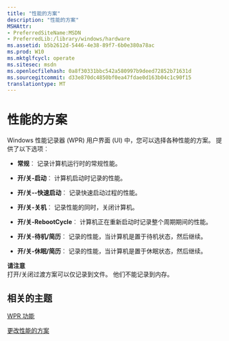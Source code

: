 ```yaml
---
title: "性能的方案"
description: "性能的方案"
MSHAttr:
- PreferredSiteName:MSDN
- PreferredLib:/library/windows/hardware
ms.assetid: b5b2612d-5446-4e38-89f7-6b0e380a78ac
ms.prod: W10
ms.mktglfcycl: operate
ms.sitesec: msdn
ms.openlocfilehash: 0a8f30331bbc542a580997b9deed72852b71631d
ms.sourcegitcommit: d33e870dc4850bf0ea47fdae0d163b04c1c90f15
translationtype: MT
---
```

# <a name="performance-scenarios"></a>性能的方案


Windows 性能记录器 (WPR) 用户界面 (UI) 中，您可以选择各种性能的方案。 提供了以下选项︰

-   **常规**︰ 记录计算机运行时的常规性能。

-   **开/关-启动**︰ 计算机启动时记录的性能。

-   **开/关--快速启动**︰ 记录快速启动过程的性能。

-   **开/关-关机**︰ 记录性能的同时，关闭计算机。

-   **开/关-RebootCycle**︰ 计算机正在重新启动时记录整个周期期间的性能。

-   **开/关-待机/简历**︰ 记录的性能，当计算机是置于待机状态，然后继续。

-   **开/关-休眠/简历**︰ 记录的性能，当计算机是置于休眠状态，然后继续。

**请注意**  
打开/关闭过渡方案可以仅记录到文件。 他们不能记录到内存。

 

## <a name="related-topics"></a>相关的主题


[WPR 功能](wpr-features.md)

[更改性能的方案](change-the-performance-scenario.md)

 

 








